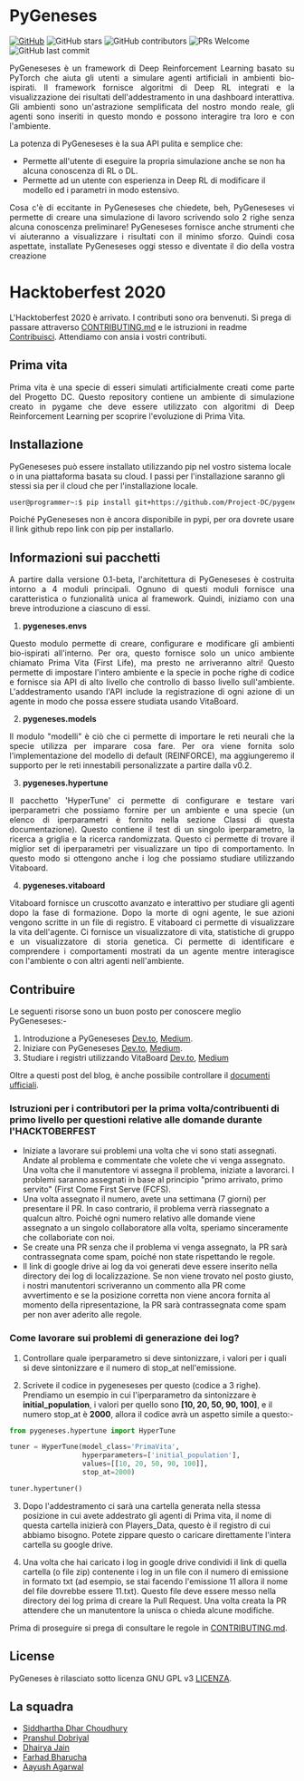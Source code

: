 
# PyGeneses

[![GitHub](https://img.shields.io/github/license/Project-DC/pygeneses)](https://github.com/Project-DC/pygeneses/blob/master/LICENSE)  ![GitHub stars](https://img.shields.io/github/stars/Project-DC/pygeneses?style=plastic)  ![GitHub contributors](https://img.shields.io/github/contributors/Project-DC/pygeneses)  ![PRs Welcome](https://img.shields.io/badge/PRs-welcome-brightgreen.svg)  ![GitHub last commit](https://img.shields.io/github/last-commit/Project-DC/pygeneses)

<p align="justify">PyGeneseses è un framework di Deep Reinforcement Learning basato su PyTorch che aiuta gli utenti a simulare agenti artificiali in ambienti bio-ispirati. Il framework fornisce algoritmi di Deep RL integrati e la visualizzazione dei risultati dell'addestramento in una dashboard interattiva. Gli ambienti sono un'astrazione semplificata del nostro mondo reale, gli agenti sono inseriti in questo mondo e possono interagire tra loro e con l'ambiente.</p>

La potenza di PyGeneseses è la sua API pulita e semplice che:
- Permette all'utente di eseguire la propria simulazione anche se non ha alcuna conoscenza di RL o DL.
- Permette ad un utente con esperienza in Deep RL di modificare il modello ed i parametri in modo estensivo.
<p align="justify">Cosa c'è di eccitante in PyGeneseses che chiedete, beh, PyGeneseses vi permette di creare una simulazione di lavoro scrivendo solo 2 righe senza alcuna conoscenza preliminare! PyGeneseses fornisce anche strumenti che vi aiuteranno a visualizzare i risultati con il minimo sforzo. Quindi cosa aspettate, installate PyGeneseses oggi stesso e diventate il dio della vostra creazione</p>

# Hacktoberfest 2020

L'Hacktoberfest 2020 è arrivato. I contributi sono ora benvenuti. Si prega di passare attraverso [CONTRIBUTING.md](../CONTRIBUTING.md) e le istruzioni in readme [Contribuisci](#contribute). Attendiamo con ansia i vostri contributi.

## Prima vita

<p align="justify">Prima vita è una specie di esseri simulati artificialmente creati come parte del Progetto DC. Questo repository contiene un ambiente di simulazione creato in pygame che deve essere utilizzato con algoritmi di Deep Reinforcement Learning per scoprire l'evoluzione di Prima Vita.</p>

## Installazione

PyGeneseses può essere installato utilizzando pip nel vostro sistema locale o in una piattaforma basata su cloud. I passi per l'installazione saranno gli stessi sia per il cloud che per l'installazione locale.

```bash
user@programmer~:$ pip install git+https://github.com/Project-DC/pygeneses
```

Poiché PyGeneseses non è ancora disponibile in pypi, per ora dovrete usare il link github repo link con pip per installarlo.

## Informazioni sui pacchetti   
<p align="justify">A partire dalla versione 0.1-beta, l'architettura di PyGeneseses è costruita intorno a 4 moduli principali. Ognuno di questi moduli fornisce una caratteristica o funzionalità unica al framework. Quindi, iniziamo con una breve introduzione a ciascuno di essi.</p>      

1. **pygeneses.envs**    
<p align="justify">Questo modulo permette di creare, configurare e modificare gli ambienti bio-ispirati all'interno. Per ora, questo fornisce solo un unico ambiente chiamato Prima Vita (First Life), ma presto ne arriveranno altri! Questo permette di impostare l'intero ambiente e la specie in poche righe di codice e fornisce sia API di alto livello che controllo di basso livello sull'ambiente. L'addestramento usando l'API include la registrazione di ogni azione di un agente in modo che possa essere studiata usando VitaBoard.</p>   

2. **pygeneses.models** 
<p align="justify">Il modulo "modelli" è ciò che ci permette di importare le reti neurali che la specie utilizza per imparare cosa fare. Per ora viene fornita solo l'implementazione del modello di default (REINFORCE), ma aggiungeremo il supporto per le reti innestabili personalizzate a partire dalla v0.2.</p>

3. **pygeneses.hypertune**    
<p align="justify">Il pacchetto 'HyperTune' ci permette di configurare e testare vari iperparametri che possiamo fornire per un ambiente e una specie (un elenco di iperparametri è fornito nella sezione Classi di questa documentazione). Questo contiene il test di un singolo iperparametro, la ricerca a griglia e la ricerca randomizzata. Questo ci permette di trovare il miglior set di iperparametri per visualizzare un tipo di comportamento. In questo modo si ottengono anche i log che possiamo studiare utilizzando Vitaboard.</p>

4. **pygeneses.vitaboard**   
<p align="justify">Vitaboard fornisce un cruscotto avanzato e interattivo per studiare gli agenti dopo la fase di formazione. Dopo la morte di ogni agente, le sue azioni vengono scritte in un file di registro. E vitaboard ci permette di visualizzare la vita dell'agente. Ci fornisce un visualizzatore di vita, statistiche di gruppo e un visualizzatore di storia genetica. Ci permette di identificare e comprendere i comportamenti mostrati da un agente mentre interagisce con l'ambiente o con altri agenti nell'ambiente.</p>

## Contribuire

Le seguenti risorse sono un buon posto per conoscere meglio PyGeneseses:-

1.  Introduzione a PyGeneseses  [Dev.to](https://dev.to/projectdc/introduction-to-pygeneses-26oc),  [Medium](https://medium.com/oss-build/introduction-to-pygeneses-1ed08a1a076c).
2.  Iniziare con PyGeneseses [Dev.to](https://dev.to/projectdc/getting-started-with-pygeneses-1co2),  [Medium](https://medium.com/oss-build/getting-started-with-pygeneses-839ff6b3023f).
3. Studiare i registri utilizzando VitaBoard [Dev.to](https://dev.to/projectdc/guidelines-about-vitaboard-2m36), [Medium](https://medium.com/oss-build/studying-logs-using-vitaboard-41e13e3197d7)

Oltre a questi post del blog, è anche possibile controllare il  [documenti ufficiali](https://project-dc.github.io/docs).

### Istruzioni per i contributori per la prima volta/contribuenti di primo livello per questioni relative alle domande durante l'HACKTOBERFEST

- Iniziate a lavorare sui problemi una volta che vi sono stati assegnati. Andate al problema e commentate che volete che vi venga assegnato. Una volta che il manutentore vi assegna il problema, iniziate a lavorarci. I problemi saranno assegnati in base al principio "primo arrivato, primo servito" (First Come First Serve (FCFS).
- Una volta assegnato il numero, avete una settimana (7 giorni) per presentare il PR. In caso contrario, il problema verrà riassegnato a qualcun altro. Poiché ogni numero relativo alle domande viene assegnato a un singolo collaboratore alla volta, speriamo sinceramente che collaboriate con noi.
- Se create una PR senza che il problema vi venga assegnato, la PR sarà contrassegnata come spam, poiché non state rispettando le regole.   
- Il link di google drive ai log da voi generati deve essere inserito nella directory dei log di localizzazione. Se non viene trovato nel posto giusto, i nostri manutentori scriveranno un commento alla PR come avvertimento e se la posizione corretta non viene ancora fornita al momento della ripresentazione, la PR sarà contrassegnata come spam per non aver aderito alle regole.

### Come lavorare sui problemi di generazione dei log?

1) Controllare quale iperparametro si deve sintonizzare, i valori per i quali si deve sintonizzare e il numero di stop_at nell'emissione.

2) Scrivete il codice in pygeneseses per questo (codice a 3 righe). Prendiamo un esempio in cui l'iperparametro da sintonizzare è **initial_population**, i valori per quello sono **[10, 20, 50, 90, 100]**, e il numero stop_at è **2000**, allora il codice avrà un aspetto simile a questo:-

```python
from pygeneses.hypertune import HyperTune

tuner = HyperTune(model_class='PrimaVita',
                  hyperparameters=['initial_population'],
                  values=[[10, 20, 50, 90, 100]],
                  stop_at=2000)

tuner.hypertuner()
```

3) Dopo l'addestramento ci sarà una cartella generata nella stessa posizione in cui avete addestrato gli agenti di Prima vita, il nome di questa cartella inizierà con Players_Data, questo è il registro di cui abbiamo bisogno. Potete zippare questo o caricare direttamente l'intera cartella su google drive.

4) Una volta che hai caricato i log in google drive condividi il link di quella cartella (o file zip) contenente i log in un file con il numero di emissione in formato txt (ad esempio, se stai facendo l'emissione 11 allora il nome del file dovrebbe essere 11.txt). Questo file deve essere messo nella directory dei log prima di creare la Pull Request. Una volta creata la PR attendere che un manutentore la unisca o chieda alcune modifiche.

Prima di proseguire si prega di consultare le regole in [CONTRIBUTING.md](../CONTRIBUTING.md).

## License

PyGeneses è rilasciato sotto licenza GNU GPL v3 [LICENZA](../LICENSE).

## La squadra

- [Siddhartha Dhar Choudhury](https://github.com/frankhart2018)
- [Pranshul Dobriyal](https://github.com/PranshulDobriyal)
- [Dhairya Jain](https://github.com/dhairyaj)
- [Farhad Bharucha](https://github.com/Farhad1234)
- [Aayush Agarwal](https://github.com/Aayush-99)
